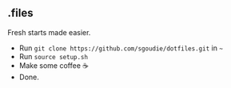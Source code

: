 ## .files
Fresh starts made easier.

- Run `git clone https://github.com/sgoudie/dotfiles.git` in `~`
- Run `source setup.sh`
- Make some coffee ☕️
- Done.
